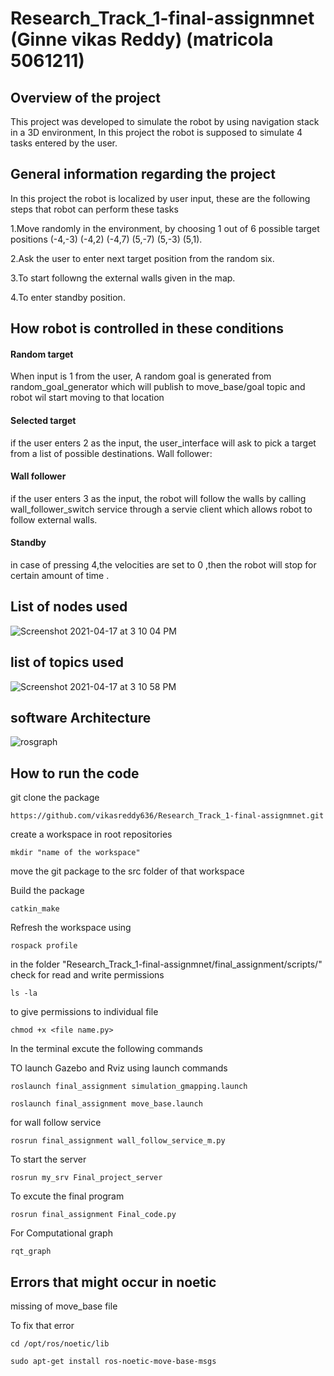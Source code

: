 
# Research_Track_1-final-assignmnet (Ginne vikas Reddy) (matricola 5061211)

## Overview of the project

  This project was developed to simulate the robot by using navigation stack in a 3D environment, In this project the robot is supposed to simulate 4 tasks entered by the user.

## General information regarding the project

   In this project the robot is localized by user input, these are the following steps that robot can perform these tasks

   1.Move randomly in the environment, by choosing 1 out of 6 possible target positions (-4,-3) (-4,2) (-4,7) (5,-7) (5,-3) (5,1).

   2.Ask the user to enter next target position from the random six.

   3.To start followng the external walls given in the map.

   4.To enter standby position.

## How robot is controlled in these conditions

 #### Random target
  When input is 1 from the user, A random goal is generated from random_goal_generator which will publish to move_base/goal topic and robot wil start moving to that location

#### Selected target
if the user enters 2 as the input, the user_interface will ask to pick a target from a list of possible destinations. Wall follower:

#### Wall follower
if the user enters 3 as the input, the robot will follow the walls by calling wall_follower_switch service through a servie client which allows robot to follow external walls.

#### Standby
in case of pressing 4,the velocities are set to 0 ,then the robot will stop for certain amount of time .

## List of nodes used
![Screenshot 2021-04-17 at 3 10 04 PM](https://user-images.githubusercontent.com/73032093/115137406-3b5bb780-a026-11eb-9b82-f1f826591eef.png)

## list of topics used 
![Screenshot 2021-04-17 at 3 10 58 PM](https://user-images.githubusercontent.com/73032093/115137454-7d84f900-a026-11eb-8259-6d61ea7505e7.png)

## software Architecture
![rosgraph](https://user-images.githubusercontent.com/73032093/115157775-97e8c200-a07a-11eb-945b-17eff98c5c36.png)

## How to run the code

git clone the package

`https://github.com/vikasreddy636/Research_Track_1-final-assignmnet.git`

create a workspace in root repositories

`mkdir "name of the workspace" `

move the git package to the src folder of that workspace

Build the package

`catkin_make`

Refresh the workspace using

`rospack profile`

in the folder "Research_Track_1-final-assignmnet/final_assignment/scripts/" check for read and write permissions

`ls -la`

to give permissions to individual file

`chmod +x <file name.py>`

In the terminal excute the following commands 

TO  launch Gazebo and Rviz using launch commands

`roslaunch final_assignment simulation_gmapping.launch`

`roslaunch final_assignment move_base.launch`

for wall follow service

`rosrun final_assignment wall_follow_service_m.py`

To start the server

`rosrun my_srv Final_project_server`

To excute the final program

`rosrun final_assignment Final_code.py`

For Computational graph

`rqt_graph`

## Errors that might occur in noetic

missing of move_base file

To fix that error 

`cd /opt/ros/noetic/lib `

`sudo apt-get install ros-noetic-move-base-msgs`










